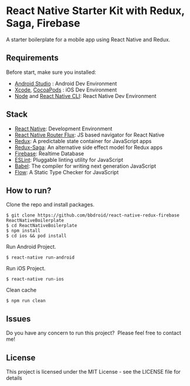 # React Native Starter Kit with Redux, Saga, Firebase

A starter boilerplate for a mobile app using React Native and Redux.

## Requirements
Before start, make sure you installed:
- [Android Studio](https://developer.android.com/studio/index.html) : Android Dev Environment
- [Xcode](https://developer.apple.com/xcode/), [CocoaPods](https://cocoapods.org/) : iOS Dev Environment
- [Node](https://nodejs.org) and [React Native CLI](http://facebook.github.io/react-native/docs/getting-started.html): React Native Dev Environment

## Stack
- [React Native](https://facebook.github.io/react-native/): Development Environment
- [React Native Router Flux](https://github.com/aksonov/react-native-router-flux): JS based navigator for React Native
- [Redux](http://redux.js.org/): A predictable state container for JavaScript apps
- [Redux-Saga](https://redux-saga.js.org/docs/api/): An alternative side effect model for Redux apps
- [Firebase](https://firebase.google.com/): Realtime Database
- [ESLint](https://eslint.org/): Pluggable linting utility for JavaScript
- [Babel](http://babeljs.io/): The compiler for writing next generation JavaScript
- [Flow](http://flowtype.org/): A Static Type Checker for JavaScript

## How to run?

Clone the repo and install packages.
```shell
$ git clone https://github.com/bbdroid/react-native-redux-firebase ReactNativeBoilerplate
$ cd ReactNativeBoilerplate
$ npm install
$ cd ios && pod install
```

Run Android Project.
```shell
$ react-native run-android
```

Run iOS Project.
```shell
$ react-native run-ios
```

Clean cache
```shell
$ npm run clean
```

## Issues

Do you have any concern to run this project?&nbsp;&nbsp;Please feel free to contact me!

## License

This project is licensed under the MIT License - see the LICENSE file for details